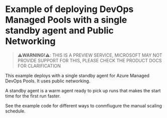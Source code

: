 # Example of deploying DevOps Managed Pools with a single standby agent and Public Networking

>**⚠️WARNING!⚠️**: THIS IS A PREVIEW SERVICE, MICROSOFT MAY NOT PROVIDE SUPPORT FOR THIS, PLEASE CHECK THE PRODUCT DOCS FOR CLARIFICATION

This example deploys with a single standby agent for Azure Managed DevOps Pools. It uses public networking.

A standby agent is a warm agent ready to pick up runs that makes the start time for the first run faster.

See the example code for different ways to conmfiugure the manual scaling schedule.
